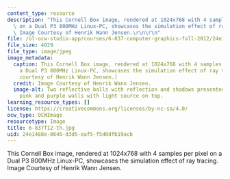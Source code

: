 ```yaml
---
content_type: resource
description: "This Cornell Box image, rendered at 1024x768 with 4 samples per pixel\
  \ on a Dual P3 800MHz Linux-PC, showcases the simulation effect of ray tracing.\
  \ Image Courtesy of Henrik Wann Jensen.\r\n\r\n"
file: /ol-ocw-studio-app/courses/6-837-computer-graphics-fall-2012/24e1488e0646d3d5eaf5f5d0dfb19acb_6-837f12-th.jpg
file_size: 4029
file_type: image/jpeg
image_metadata:
  caption: This Cornell Box image, rendered at 1024x768 with 4 samples per pixel on
    a Dual P3 800MHz Linux-PC, showcases the simulation effect of ray tracing. (Image
    courtesy of Henrik Wann Jensen.)
  credit: Image Courtesy of Henrik Wann Jensen.
  image-alt: Two reflective balls with reflection and shadows presented in a box of
    pink and purple walls with light source on top.
learning_resource_types: []
license: https://creativecommons.org/licenses/by-nc-sa/4.0/
ocw_type: OCWImage
resourcetype: Image
title: 6-837f12-th.jpg
uid: 24e1488e-0646-d3d5-eaf5-f5d0dfb19acb
---
```

This Cornell Box image, rendered at 1024x768 with 4 samples per pixel on a Dual P3 800MHz Linux-PC, showcases the simulation effect of ray tracing. Image Courtesy of Henrik Wann Jensen.

